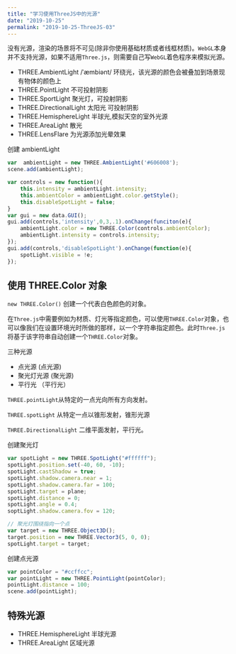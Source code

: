 ```yaml
---
title: "学习使用ThreeJS中的光源"
date: "2019-10-25"
permalink: "2019-10-25-ThreeJS-03"
---
```


没有光源，渲染的场景将不可见(除非你使用基础材质或者线框材质)。`WebGL`本身并不支持光源，如果不适用`Three.js`，则需要自己写`WebGL`着色程序来模拟光源。

- THREE.AmbientLight /ˈæmbiənt/ 环绕光，该光源的颜色会被叠加到场景现有物体的颜色上
- THREE.PointLight 不可投射阴影
- THREE.SportLight 聚光灯，可投射阴影
- THREE.DirectionalLight 太阳光 可投射阴影
- THREE.HemisphereLight 半球光,模拟天空的室外光源
- THREE.AreaLight 散光
- THREE.LensFlare 为光源添加光晕效果

创建 ambientLight

```js
var  ambientLight = new THREE.AmbientLight('#606008');
scene.add(ambientLight);

var controls = new function(){
    this.intensity = ambientLight.intensity;
    this.ambientColor = ambientLight.color.getStyle();
    this.disableSpotLight = false;
}
var gui = new data.GUI();
gui.add(controls,'intensity',0,3,.1).onChange(funciton(e){
    ambientLight.color = new THREE.Color(controls.ambientColor);
    ambientLight.intensity = controls.intensity;
});
gui.add(controls,'disableSpotLight').onChange(function(e){
    spotLight.visible = !e;
});
```

## 使用 THREE.Color 对象

`new THREE.Color()` 创建一个代表白色颜色的对象。

在`Three.js`中需要例如为材质、灯光等指定颜色，可以使用`THREE.Color`对象，也可以像我们在设置环境光时所做的那样，以一个字符串指定颜色。此时`Three.js`将基于该字符串自动创建一个`THREE.Color`对象。

三种光源

- 点光源 (点光源)
- 聚光灯光源 (聚光源)
- 平行光 （平行光）

`THREE.pointLight`从特定的一点光向所有方向发射。

`THREE.spotLight` 从特定一点以锥形发射，锥形光源

`THREE.DirectionalLight` 二维平面发射，平行光。

创建聚光灯

```js
var spotLight = new THREE.SpotLight("#ffffff");
spotLight.position.set(-40, 60, -10);
spotLight.castShadow = true;
spotLight.shadow.camera.near = 1;
spotLight.shadow.camera.far = 100;
spotLight.target = plane;
spotLight.distance = 0;
spotLight.angle = 0.4;
soptLight.shadow.camera.fov = 120;

// 聚光灯围绕指向一个点
var target = new THREE.Object3D();
target.position = new THREE.Vector3(5, 0, 0);
spotLight.target = target;
```

创建点光源

```js
var pointColor = "#ccffcc";
var pointLight = new THREE.PointLight(pointColor);
pointLight.distance = 100;
scene.add(pointLight);
```

## 特殊光源

- THREE.HemisphereLight 半球光源
- THREE.AreaLight 区域光源
